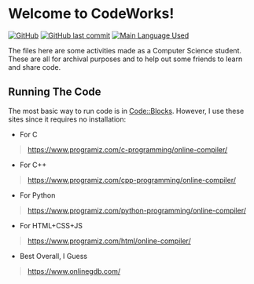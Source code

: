 # Welcome to CodeWorks!
[![GitHub](https://img.shields.io/github/license/lnxsnw/codeworks?color=0069c0&label=License%20Type%3A&style=flat-square)](https://github.com/lnxsnw/codeworks/blob/main/LICENSE)
[![GitHub last commit](https://img.shields.io/github/last-commit/lnxsnw/codeworks?color=0069c0&label=Last%20Changes%20Made%20on%3A%20&style=flat-square)](https://github.com/lnxsnw/codeworks/commits/main) 
[![Main Language Used](https://img.shields.io/badge/Main%20Language(s)%20Used%3A%20-C%2B%2B-0069c0?color=0069c0&style=flat-square)](https://github.com/lnxsnw/codeworks)

The files here are some activities made as a Computer Science student.
These are all for archival purposes and to help out some friends to learn and share code.

## Running The Code
The most basic way to run code is in [Code::Blocks](https://www.codeblocks.org/). However, I use these sites since it requires no installation:

- For C
> https://www.programiz.com/c-programming/online-compiler/
- For C++
> https://www.programiz.com/cpp-programming/online-compiler/
- For Python
> https://www.programiz.com/python-programming/online-compiler/
- For HTML+CSS+JS
> https://www.programiz.com/html/online-compiler/
- Best Overall, I Guess
> https://www.onlinegdb.com/
